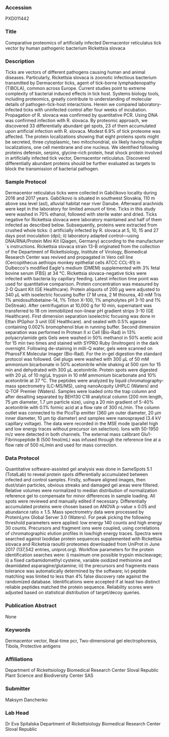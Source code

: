 ### Accession
PXD011442

### Title
Comparative proteomics of artificially infected Dermacentor reticulatus tick vector by human pathogenic bacterium Rickettsia slovaca

### Description
Ticks are vectors of different pathogens causing human and animal diseases. Particularly, Rickettsia slovaca is zoonotic infectious bacterium transmitted by Dermacentor ticks, agent of tick-borne lymphadenopathy (TIBOLA), common across Europe. Current studies point to extreme complexity of bacterial induced effects in tick host. Systems biology tools, including proteomics, greatly contribute to understanding of molecular details of pathogen-tick-host interactions. Herein we compared laboratory-infected ticks with uninfected control after four weeks of incubation. Propagation of R. slovaca was confirmed by quantitative PCR. Using DNA was confirmed infection with R. slovaca. By proteomic approach, we discovered 33 differentially abundant gel spots, 23 of them accumulated upon artificial infection with R. slovaca. Modest 6.9% of tick proteome was affected. The protein localizations showing that eight proteins spots might be secreted, three cytoplasmic, two mitochondrial, six likely having multiple localizations, one cell membrane and one nucleus. We identified following proteins defensin, serpins, glycine-rich protein, heat shock protein involved in artificially infected tick vector, Dermacentor reticulatus. Discovered differentially abundant proteins should be further evaluated as targets to block the transmission of bacterial pathogen.

### Sample Protocol
Dermacentor reticulatus ticks were collected in Gabčíkovo locality during 2016 and 2017 years. Gabčíkovo is situated in southwest Slovakia, 110 m above sea level (asl), alluvial habitat near river Danube. Afterward arachnids were kept in the laboratory for limited amount of time. Ticks in this study were washed in 70% ethanol, followed with sterile water and dried. Ticks negative for Rickettsia slovaca were laboratory maintained and half of them infected as described below. Subsequently, proteins were extracted from crushed whole ticks: i) artificially infected by R. slovaca at 5, 10, 15 and 27 days post inoculation (dpi); ii) laboratory adapted control—using DNA/RNA/Protein Mini Kit (Qiagen, Germany) according to the manufacturer´s instructions. Rickettsia slovaca strain 13-B originated from the collection of the Department of Rickettsiology, Institute of Virology, Biomedical Research Center was revived and propagated in Vero cell line (Cercopithecus aethiops monkey epithelial cells ATCC CCL-81) in Dulbecco's modified Eagle's medium (DMEM) supplemented with 3% fetal bovine serum (FBS) at 34 °C. Rickettsia slovaca-negative ticks were infected with bacteria by capillary feeding. Latest infection time point was used for quantitative comparison. Protein concentration was measured by 2-D Quant Kit (GE Healthcare). Protein aliquots of 200 μg were adjusted to 340 μL with isoelectric focusing buffer (7 M urea, 2 M thiourea, 40 mM Tris 1% amidosulfobetaine-14, 1% Triton X-100, 1% ampholytes pH 3-10 and 1% DeStreak). After centrifugation at 10,000 g for 10 min, supernatant was transferred to 18 cm immobilized non-linear pH gradient strips 3-10 (GE Healthcare). First dimension separation isoelectric focusing was done in Ettan IPGphor 3 unit (GE Healthcare). and sealed with 0.5% agarose containing 0.002% bromophenol blue in running buffer. Second dimension separation was performed in Protean II xi Cell (Bio-Rad) in 13% polyacrylamide gels Gels were washed in 50% methanol in 50% acetic acid for 15 min two times and stained with SYPRO Ruby (Invitrogen) in the dark overnight. Following de-staining in milli-Q water, gels were scanned on PharosFX Molecular Imager (Bio-Rad). For the in-gel digestion the standard protocol was followed. Gel plugs were washed with 300 µL of 50 mM ammonium bicarbonate in 50% acetonitrile while shaking at 500 rpm for 15 min and dehydrated with 300 µL acetonitrile. Protein spots were digested with 20 µL of 10 ng/µL trypsin in 10 mM ammonium bicarbonate and 10% acetonitrile at 37 °C. The peptides were analyzed by liquid chromatography-mass spectrometry (LC-MS/MS), using nanoAcquity UHPLC (Waters) and Q-TOF Premier (Waters). Samples were loaded onto the trap column and after desalting separated by BEH130 C18 analytical column (200 mm length, 75 μm diameter, 1.7 μm particle size), using a 20 min gradient of 5-40% acetonitrile with 0.1% formic acid at a flow rate of 300 nL/min. The column outlet was connected to the PicoTip emitter (360 μm outer diameter, 20 μm inner diameter, 10 μm tip diameter) and samples were nanosprayed (3.4 kV capillary voltage). The data were recorded in the MSE mode (parallel high and low energy traces without precursor ion selection). Ions with 50-1950 m/z were detected in both channels. The external mass calibrant Glu1-Fibrinopeptide B (500 fmol/mL) was infused through the reference line at a flow rate of 500 nL/min and used for mass correction.

### Data Protocol
Quantitative software-assisted gel analysis was done in SameSpots 5.1 (TotalLab) to reveal protein spots differentially accumulated between infected and control samples. Firstly, software aligned images, then dust/stain particles, obvious streaks and damaged gel areas were filtered. Relative volumes were normalized to median distribution of normalization reference gel to compensate for minor differences in sample loading. All spots were reviewed and manually edited if necessary. Differentially accumulated proteins were chosen based on ANOVA p-value ≤ 0.05 and abundance ratio ≥ 1.5. Mass spectrometry data were processed by ProteinLynx Global Server 3.0 (Waters). For peak picking the following threshold parameters were applied: low energy 140 counts and high energy 30 counts. Precursors and fragment ions were coupled, using correlations of chromatographic elution profiles in low/high energy traces. Spectra were searched against Ixodidae protein sequences supplemented with Rickettsia slovaca and Ricketsia raoultii proteomes downloaded from UniProt in June 2017 (137,542 entries, uniprot.org). Workflow parameters for the protein identification searches were: i) maximum one possible trypsin miscleavage; ii) a fixed carbamidomethyl cysteine, variable oxidized methionine and deamidated asparagine/glutamine; iii) the precursors and fragments mass tolerance was automatically determined by the software; iv) peptide matching was limited to less than 4% false discovery rate against the randomized database. Identifications were accepted if at least two distinct reliable peptides matched the protein sequence. Reliability scores were adjusted based on statistical distribution of target/decoy queries.

### Publication Abstract
None

### Keywords
Dermacentor vector, Real-time pcr, Two-dimensional gel electrophoresis, Tibola, Protective antigens

### Affiliations
Department of Rickettsiology Biomedical Research Center Sloval Republic
Plant Science and Biodiversity Center SAS

### Submitter
Maksym Danchenko

### Lab Head
Dr Eva Spitalska
Department of Rickettsiology Biomedical Research Center Sloval Republic


